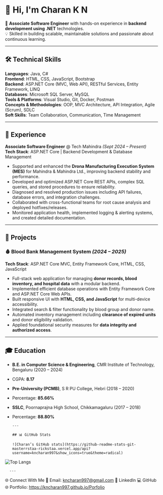 # 👋 Hi, I'm Charan K N  

🚀 **Associate Software Engineer** with hands-on experience in **backend development using .NET** technologies.  
💡 Skilled in building scalable, maintainable solutions and passionate about continuous learning.  

---

## 🛠️ Technical Skills  

**Languages**: Java, C#  
**Frontend**: HTML, CSS, JavaScript, Bootstrap  
**Backend**: ASP.NET Core (MVC, Web API), RESTful Services, Entity Framework, LINQ  
**Databases**: Microsoft SQL Server, MySQL  
**Tools & Platforms**: Visual Studio, Git, Docker, Postman  
**Concepts & Methodologies**: OOP, MVC Architecture, API Integration, Agile (Scrum), SDLC  
**Soft Skills**: Team Collaboration, Communication, Time Management  

---

## 💼 Experience  

**Associate Software Engineer** @ Tech Mahindra _(Sept 2024 – Present)_  
**Tech Stack**: ASP.NET Core | Backend Development & Database Management  

- Supported and enhanced the **Drona Manufacturing Execution System (MES)** for Mahindra & Mahindra Ltd., improving backend stability and performance.  
- Developed and optimized ASP.NET Core REST APIs, complex SQL queries, and stored procedures to ensure reliability.  
- Diagnosed and resolved production issues including API failures, database errors, and integration challenges.  
- Collaborated with cross-functional teams for root cause analysis and deployed hotfixes/releases.  
- Monitored application health, implemented logging & alerting systems, and created detailed documentation.  

---

## 📌 Projects  

### 🩸 Blood Bank Management System _(2024 – 2025)_  
**Tech Stack**: ASP.NET Core MVC, Entity Framework Core, HTML, CSS, JavaScript  

- Full-stack web application for managing **donor records, blood inventory, and hospital data** with a modular backend.  
- Implemented efficient database operations with Entity Framework Core and ASP.NET Core Web APIs.  
- Built responsive UI with **HTML, CSS, and JavaScript** for multi-device accessibility.  
- Integrated search & filter functionality by blood group and donor name.  
- Automated inventory management including **clearance of expired units** and donor eligibility validation.  
- Applied foundational security measures for **data integrity and authorized access**.  

---

## 🎓 Education  

- **B.E. in Computer Science & Engineering**, CMR Institute of Technology, Bengaluru (2020 – 2024)  
- CGPA: **8.17**  

- **Pre-University (PCMB)**, S R PU College, Hebri (2018 – 2020)  
- Percentage: **85.66%**  

- **SSLC**, Poornaprajna High School, Chikkamagaluru (2017 – 2018)  
- Percentage: **88.80%**  

      ---

      ## 📊 GitHub Stats  

      ![Charan’s GitHub stats](https://github-readme-stats-git-masterrstaa-rickstaa.vercel.app/api?username=kncharan997&show_icons=true&theme=radical)  

![Top Langs](https://github-readme-stats-git-masterrstaa-rickstaa.vercel.app/api/top-langs/?username=kncharan997&layout=compact&theme=radical)

      ---

🌐 Connect With Me
📧 Email: kncharan997@gmail.com
💼 LinkedIn
💻 GitHub
🌐 Portfolio: https://kncharan997.github.io/Porfolio
